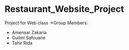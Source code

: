 # Restaurant_Website_Project
Project for Web class
->Group Members:
- Amensar Zakaria
- Guilmi Safouane
- Tahir Rida
